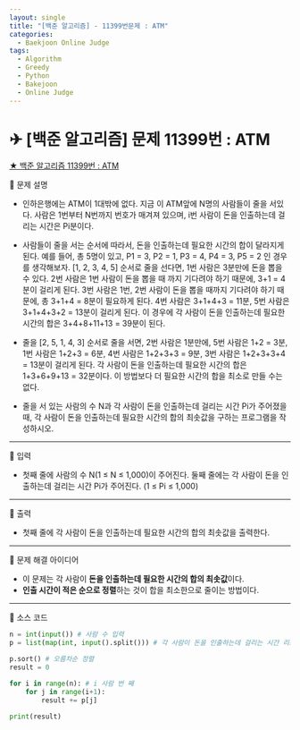 ```yaml
---
layout: single
title: "[백준 알고리즘] - 11399번문제 : ATM"
categories:
  - Baekjoon Online Judge
tags:
  - Algorithm
  - Greedy
  - Python
  - Bakejoon
  - Online Judge
---
```


# ✈ [백준 알고리즘] 문제 11399번 : ATM

[★ 백준 알고리즘 11399번 : ATM](https://www.acmicpc.net/problem/11399)

👀 문제 설명

- 인하은행에는 ATM이 1대밖에 없다. 지금 이 ATM앞에 N명의 사람들이 줄을 서있다. 사람은 1번부터 N번까지 번호가 매겨져 있으며, i번 사람이 돈을 인출하는데 걸리는 시간은 Pi분이다.

- 사람들이 줄을 서는 순서에 따라서, 돈을 인출하는데 필요한 시간의 합이 달라지게 된다. 예를 들어, 총 5명이 있고, P1 = 3, P2 = 1, P3 = 4, P4 = 3, P5 = 2 인 경우를 생각해보자. [1, 2, 3, 4, 5] 순서로 줄을 선다면, 1번 사람은 3분만에 돈을 뽑을 수 있다. 2번 사람은 1번 사람이 돈을 뽑을 때 까지 기다려야 하기 때문에, 3+1 = 4분이 걸리게 된다. 3번 사람은 1번, 2번 사람이 돈을 뽑을 때까지 기다려야 하기 때문에, 총 3+1+4 = 8분이 필요하게 된다. 4번 사람은 3+1+4+3 = 11분, 5번 사람은 3+1+4+3+2 = 13분이 걸리게 된다. 이 경우에 각 사람이 돈을 인출하는데 필요한 시간의 합은 3+4+8+11+13 = 39분이 된다.

- 줄을 [2, 5, 1, 4, 3] 순서로 줄을 서면, 2번 사람은 1분만에, 5번 사람은 1+2 = 3분, 1번 사람은 1+2+3 = 6분, 4번 사람은 1+2+3+3 = 9분, 3번 사람은 1+2+3+3+4 = 13분이 걸리게 된다. 각 사람이 돈을 인출하는데 필요한 시간의 합은 1+3+6+9+13 = 32분이다. 이 방법보다 더 필요한 시간의 합을 최소로 만들 수는 없다.

- 줄을 서 있는 사람의 수 N과 각 사람이 돈을 인출하는데 걸리는 시간 Pi가 주어졌을 때, 각 사람이 돈을 인출하는데 필요한 시간의 합의 최솟값을 구하는 프로그램을 작성하시오.

___

👀 입력

- 첫째 줄에 사람의 수 N(1 ≤ N ≤ 1,000)이 주어진다. 둘째 줄에는 각 사람이 돈을 인출하는데 걸리는 시간 Pi가 주어진다. (1 ≤ Pi ≤ 1,000)

___

👀 출력

- 첫째 줄에 각 사람이 돈을 인출하는데 필요한 시간의 합의 최솟값을 출력한다.

---

👀 문제 해결 아이디어

- 이 문제는 각 사람이 **돈을 인출하는데 필요한 시간의 합의 최솟값**이다.
- **인출 시간이 적은 순으로 정렬**하는 것이 합을 최소한으로 줄이는 방법이다.

---

👀 소스 코드

```python
n = int(input()) # 사람 수 입력
p = list(map(int, input().split())) # 각 사람이 돈을 인출하는데 걸리는 시간 리스트로 저장

p.sort() # 오름차순 정렬
result = 0

for i in range(n): # i 사람 번 째
    for j in range(i+1):
        result += p[j]

print(result)
```

